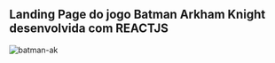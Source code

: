 ## Landing Page do jogo Batman Arkham Knight desenvolvida com REACTJS

![batman-ak](https://user-images.githubusercontent.com/97764446/226070677-05e28a14-f7a9-4470-938b-051030166214.png)
